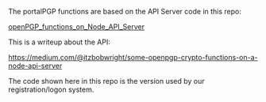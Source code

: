 The portalPGP functions are based on the API Server code in this repo:

[openPGP_functions_on_Node_API_Server](https://github.com/Bob-Wright/openPGP_functions_on_Node_API_Server)

This is a writeup about the API:

https://medium.com/@itzbobwright/some-openpgp-crypto-functions-on-a-node-api-server

The code shown here in this repo is the version used by our registration/logon system.
